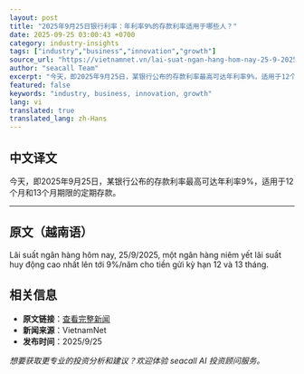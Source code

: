 ```yaml
---
layout: post
title: "2025年9月25日银行利率：年利率9%的存款利率适用于哪些人？"
date: 2025-09-25 03:00:43 +0700
category: industry-insights
tags: ["industry","business","innovation","growth"]
source_url: "https://vietnamnet.vn/lai-suat-ngan-hang-hom-nay-25-9-2025-lai-suat-huy-dong-9-nam-danh-cho-ai-2445835.html"
author: "seacall Team"
excerpt: "今天，即2025年9月25日，某银行公布的存款利率最高可达年利率9%，适用于12个月和13个月期限的定期存款。..."
featured: false
keywords: "industry, business, innovation, growth"
lang: vi
translated: true
translated_lang: zh-Hans
---
```


## 中文译文

今天，即2025年9月25日，某银行公布的存款利率最高可达年利率9%，适用于12个月和13个月期限的定期存款。

---

## 原文（越南语）

Lãi suất ngân hàng hôm nay, 25/9/2025, một ngân hàng niêm yết lãi suất huy động cao nhất lên tới 9%/năm cho tiền gửi kỳ hạn 12 và 13 tháng.

## 相关信息

- **原文链接**：[查看完整新闻](https://vietnamnet.vn/lai-suat-ngan-hang-hom-nay-25-9-2025-lai-suat-huy-dong-9-nam-danh-cho-ai-2445835.html)
- **新闻来源**：VietnamNet
- **发布时间**：2025/9/25

*想要获取更专业的投资分析和建议？欢迎体验 seacall AI 投资顾问服务。*
